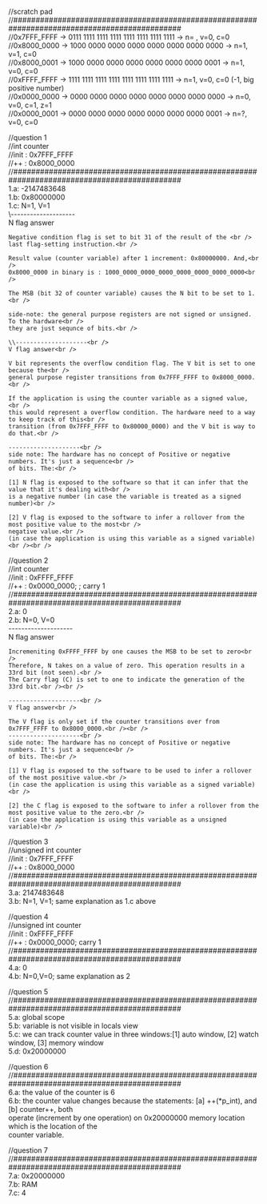 //scratch pad <br />
//############################################################################################## <br />
//0x7FFF_FFFF -> 0111 1111 1111 1111 1111 1111 1111 1111 -> n= , v=0, c=0 <br />
//0x8000_0000 -> 1000 0000 0000 0000 0000 0000 0000 0000 -> n=1, v=1, c=0 <br />
//0x8000_0001 -> 1000 0000 0000 0000 0000 0000 0000 0001 -> n=1, v=0, c=0 <br />
//0xFFFF_FFFF -> 1111 1111 1111 1111 1111 1111 1111 1111 -> n=1, v=0, c=0 (-1, big positive number) <br />
//0x0000_0000 -> 0000 0000 0000 0000 0000 0000 0000 0000 -> n=0, v=0, c=1, z=1 <br />
//0x0000_0001 -> 0000 0000 0000 0000 0000 0000 0000 0001 -> n=?, v=0, c=0 <br />


//question 1<br />
//int counter<br />
//init : 0x7FFF_FFFF<br />
//++   : 0x8000_0000<br />
//##############################################################################################<br />
1.a: -2147483648<br />
1.b: 0x80000000<br />
1.c: N=1, V=1<br />
	\\--------------------<br />
	N flag answer<br />
	
	Negative condition flag is set to bit 31 of the result of the <br />
	last flag-setting instruction.<br />
	
	Result value (counter variable) after 1 increment: 0x80000000. And,<br />
	0x8000_0000 in binary is : 1000_0000_0000_0000_0000_0000_0000_0000<br />
	
	The MSB (bit 32 of counter variable) causes the N bit to be set to 1.<br />
	
	side-note: the general purpose registers are not signed or unsigned. To the hardware<br />
	they are just sequnce of bits.<br />
	
	\\--------------------<br />
	V flag answer<br />
	
	V bit represents the overflow condition flag. The V bit is set to one because the<br />
	general purpose register transitions from 0x7FFF_FFFF to 0x8000_0000.<br />
	
	If the application is using the counter variable as a signed value, <br />
	this would represent a overflow condition. The hardware need to a way to keep track of this<br />
	transition (from 0x7FFF_FFFF to 0x80000_0000) and the V bit is way to do that.<br />
	
	--------------------<br />
	side note: The hardware has no concept of Positive or negative numbers. It's just a sequence<br />
	of bits. The:<br />
	
	[1] N flag is exposed to the software so that it can infer that the value that it's dealing with<br />
	is a negative number (in case the variable is treated as a signed number)<br />
	
	[2] V flag is exposed to the software to infer a rollover from the most positive value to the most<br />
	negative value.<br />
	(in case the application is using this variable as a signed variable)<br /><br />
	
	

	
	
//question 2<br />
//int counter<br />
//init : 0xFFFF_FFFF<br />
//++   : 0x0000_0000; ; carry 1<br />
//##############################################################################################<br />
2.a: 0<br />
2.b: N=0, V=0<br />
	--------------------<br />
	N flag answer<br />
	
	Incremeniting 0xFFFF_FFFF by one causes the MSB to be set to zero<br />
	Therefore, N takes on a value of zero. This operation results in a 33rd bit (not seen).<br />
	The Carry flag (C) is set to one to indicate the generation of the 33rd bit.<br /><br />
	
	--------------------<br />
	V flag answer<br />
	
	The V flag is only set if the counter transitions over from 0x7FFF_FFFF to 0x8000_0000.<br /><br />
	--------------------<br />
	side note: The hardware has no concept of Positive or negative numbers. It's just a sequence<br />
	of bits. The:<br />
	
	[1] V flag is exposed to the software to be used to infer a rollover of the most positive value.<br />
	(in case the application is using this variable as a signed variable)<br />
	
	[2] the C flag is exposed to the software to infer a rollover from the most positive value to the zero.<br />
	(in case the application is using this variable as a unsigned variable)<br />

	
	
//question 3<br />
//unsigned int counter<br />
//init : 0x7FFF_FFFF<br />
//++   : 0x8000_0000<br />
//##############################################################################################<br />
3.a: 2147483648<br />
3.b: N=1, V=1; same explanation as 1.c above<br />



//question 4<br />
//unsigned int counter<br />
//init : 0xFFFF_FFFF<br />
//++   : 0x0000_0000; carry 1<br />
//##############################################################################################<br />
4.a: 0<br />
4.b: N=0,V=0; same explanation as 2<br />



//question 5<br />
//##############################################################################################<br />
5.a: global scope<br />
5.b: variable is not visible in locals view<br />
5.c: we can track counter value in three windows:[1] auto window, [2] watch window, [3] memory window<br />
5.d: 0x20000000<br />



//question 6<br />
//##############################################################################################<br />
6.a: the value of the counter is 6<br />
6.b: the counter value changes because the statements: [a] ++(\*p_int), and [b] counter++, both<br />
operate (increment by one operation) on 0x20000000 memory location which is the location of the<br /> 
counter variable.<br />

//question 7<br />
//##############################################################################################<br />
7.a: 0x20000000<br />
7.b: RAM<br />
7.c: 4<br />








	
	

